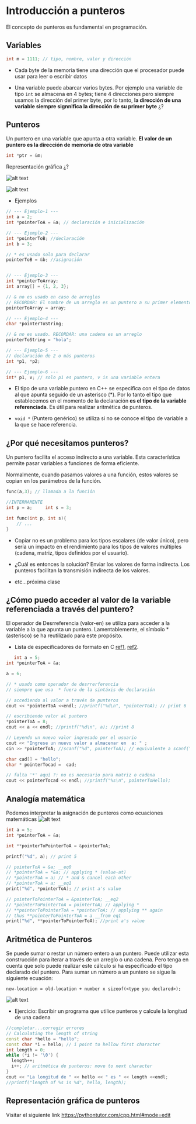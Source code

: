 # Introducción a punteros 

El concepto de punteros es fundamental en programación.

## Variables

```cpp
int m = 1111; // tipo, nombre, valor y dirección
```
* Cada byte de la memoria tiene una dirección que el procesador puede usar para leer o escribir datos

* Una variable puede abarcar varios bytes. Por ejemplo una variable de tipo `int` se almacena en 4 bytes; tiene 4 direcciones pero siempre usamos la dirección del primer byte, por lo tanto, **la dirección de una variable siempre signnifica la dirección de su primer byte** ¿?

## Punteros

Un puntero en una variable que apunta a otra variable. **El valor de un puntero es la dirección de memoria de otra variable**

```cpp
int *ptr = &m;
```

Representación gráfica ¿?

![alt text](image-2.png)


![alt text](image-3.png)

* Ejemplos
```cpp
// --- Ejemplo-1 ---
int a = 2;
int *pointerToA = &a; // declaración e inicialización

// --- Ejemplo-2 ---
int *pointerToB; //declaración
int b = 3;

// * es usado solo para declarar
pointerToB = &b; //asignación


// --- Ejemplo-3 ---
int *pointerToArray;
int array[] = {1, 2, 3};

// & no es usado en caso de arreglos
// RECORDAR: El nombre de un arreglo es un puntero a su primer elemento
pointerToArray = array;

// --- Ejemplo-4 ---
char *pointerToString;

// & no es usado. RECORDAR: una cadena es un arreglo
pointerToString = "hola";

// --- Ejemplo-5 ---
// declaración de 2 o más punteros
int *p1, *p2;

// --- Ejemplo-6 ---
int* p1, v; // solo p1 es puntero, v is una variable entera
```
* El tipo de una variable puntero en C++ se especifica con el tipo de datos al que apunta seguido de un asterisco (*). Por lo tanto el tipo que establecemos en el momento de la declaración **es el tipo de la variable referenciada**. Es útil para realizar aritmética de punteros.

* `void *` (Puntero genérico) se utiliza si no se conoce el tipo de variable a la que se hace referencia.


## ¿Por qué necesitamos punteros?
Un puntero facilita el acceso indirecto a una variable. Esta característica permite pasar variables a funciones de forma eficiente.

Normalmente, cuando pasamos valores a una función, estos valores se copian en los parámetros de la función. 

```cpp
func(a,3); // llamada a la función

//INTERNAMENTE
int p = a;     int s = 3;

int func(int p, int s){
    // ...
}
``` 

* Copiar no es un problema para los tipos escalares (de valor único), pero sería un impacto en el rendimiento para los tipos de valores múltiples (cadena, matriz, tipos definidos por el usuario).

* ¿Cuál es entonces la solución? Enviar los valores de forma indirecta. Los punteros facilitan la transmisión indirecta de los valores.

* etc...próxima clase



## ¿Cómo puedo acceder al valor de la variable referenciada a través del puntero?

El operador de Desrreferencia (valor-en) se utiliza para acceder a la variable a la que apunta un puntero. Lamentablemente, el símbolo *(asterisco) se ha reutilizado para este propósito. 

* Lista de especificadores de formato en C [ref1](https://www.geeksforgeeks.org/format-specifiers-in-c/), [ref2]( https://unstop.com/blog/format-specifiers-in-c).




```cpp 
   int a = 5;
int *pointerToA = &a;

a = 6;

// * usado como operador de desrrerferencia
// siempre que usa  * fuera de la sintáxis de declaración

// accediendo al valor a través de punteros
cout << *pointerToA <<endl; //printf("%d\n", *pointerToA); // print 6

// escribiendo valor al puntero
*pointerToA = 8;
cout << a << endl; //printf("%d\n", a); //print 8

// Leyendo un nuevo valor ingresado por el usuario
cout << "Ingrese un nuevo valor a almacenar en  a: " ;
cin >> *pointerToA; //scanf("%d", pointerToA); // equivalente a scanf("%d", &a);

char cad[] = "hello";
char * pointerTocad =  cad;

// falta '*' aquí ?: no es necesario para matriz o cadena
cout << pointerTocad << endl; //printf("%s\n", pointerToHello);
```

## Analogía matemática
Podemos interpretar la asignación de punteros como ecuaciones matemáticas
![alt text](image.png)



```cpp
int a = 5;
int *pointerToA = &a;

int **pointerToPointerToA = &pointerToA;

printf("%d", a); // print 5

// pointerToA = &a; __eq0
// *pointerToA = *&a; // applying * (value-at)
// *pointerToA = a; // * and & cancel each other
// *pointerToA = a; __eq1
print("%d", *pointerToA); // print a's value

// pointerToPointerToA = &pointerToA; __eq2
// *pointerToPointerToA = pointerToA; // applying *
// **pointerToPointerToA = *pointerToA; // applying ** again
// thus **pointerToPointerToA = a __from eq1
print("%d", **pointerToPointerToA); //print a's value
```

## Aritmética de Punteros
Se puede sumar o restar un número entero a un puntero. Puede utilizar esta construcción para iterar a través de un arreglo o una cadena. Pero tenga en cuenta que solo puede realizar este cálculo si ha especificado el tipo declarado del puntero. Para sumar un número a un puntero se sigue la siguiente ecuación:

``new-location = old-location + number x sizeof(<type you declared>);``

![alt text](image-1.png)

* Ejercicio: Escribir un programa que utilice punteros y calcule la longitud de una cadena 
```cpp
//completar...corregir errores
// Calculating the length of string
const char *hello = "hello";
const char *i = hello; // i point to hellow first character
int length = 0;
while (*i != '\0') {
  length++;
  i++; // aritmética de punteros: move to next character
}
cout << "La longitud de " << hello << " es " << length <<endl;
//printf("length of %s is %d", hello, length);
``` 


## Representación gráfica de  punteros
Visitar el siguiente link https://pythontutor.com/cpp.html#mode=edit
